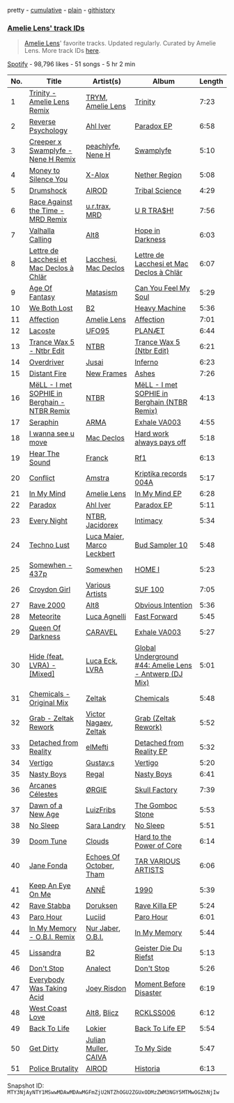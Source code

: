 pretty - [cumulative](/playlists/cumulative/37i9dQZF1DWSnqDRRcBlDX.md) - [plain](/playlists/plain/37i9dQZF1DWSnqDRRcBlDX) - [githistory](https://github.githistory.xyz/mackorone/spotify-playlist-archive/blob/main/playlists/plain/37i9dQZF1DWSnqDRRcBlDX)

### [Amelie Lens' track IDs](https://open.spotify.com/playlist/37i9dQZF1DWSnqDRRcBlDX)

> <a href="spotify:artist:5Ho1vKl1Uz8bJlk4vbmvmf">Amelie Lens</a>' favorite tracks\. Updated regularly\. Curated by Amelie Lens\. More track IDs <a href="spotify:genre:track\_id">here</a>.

[Spotify](https://open.spotify.com/user/spotify) - 98,796 likes - 51 songs - 5 hr 2 min

| No. | Title | Artist(s) | Album | Length |
|---|---|---|---|---|
| 1 | [Trinity \- Amelie Lens Remix](https://open.spotify.com/track/14K7vrt1x7axRIXvHP0e2r) | [TRYM](https://open.spotify.com/artist/5Nd385K2g3s0828W8Ab70z), [Amelie Lens](https://open.spotify.com/artist/5Ho1vKl1Uz8bJlk4vbmvmf) | [Trinity](https://open.spotify.com/album/1EqeS2WcAaUwzVGsDGiJBN) | 7:23 |
| 2 | [Reverse Psychology](https://open.spotify.com/track/4j6IGvQ60qnehb9apAN73W) | [Ahl Iver](https://open.spotify.com/artist/0rX7Jq1AcfbVfKZGO2d6pV) | [Paradox EP](https://open.spotify.com/album/3Vj4c0xlQr0GEBUypiLaqA) | 6:58 |
| 3 | [Creeper x Swamplyfe \- Nene H Remix](https://open.spotify.com/track/3O1ITBiIyA86GVLfSVNf2R) | [peachlyfe](https://open.spotify.com/artist/7z5jhhZFj3xUTxipinFogh), [Nene H](https://open.spotify.com/artist/3i7e7kVkTVFhkjYMfZoFoI) | [Swamplyfe](https://open.spotify.com/album/5xD5QYdp2mgQMtl0KDiXjq) | 5:10 |
| 4 | [Money to Silence You](https://open.spotify.com/track/7o1lqHzZmnAMdTBezJt2ha) | [X\-Alox](https://open.spotify.com/artist/02bXKhV38LfhJraVsQ5qCc) | [Nether Region](https://open.spotify.com/album/0WjHEvhA3F5XfeapAP9vSJ) | 5:08 |
| 5 | [Drumshock](https://open.spotify.com/track/79Re0uC1ZSCLlDCOCGOaSh) | [AIROD](https://open.spotify.com/artist/3oPI0nOC7MHooFy5qDsFrv) | [Tribal Science](https://open.spotify.com/album/7CJ0gTC8VQPWtaTbzB9kUI) | 4:29 |
| 6 | [Race Against the Time \- MRD Remix](https://open.spotify.com/track/6GLMz67ulk9MjJRBLUxyMU) | [u.r.trax](https://open.spotify.com/artist/5bGQtNvk4LrSUTZGzBiZq5), [MRD](https://open.spotify.com/artist/4bpzygoBaq9IUDs3XAxqpR) | [U R TRA$H!](https://open.spotify.com/album/4r874Sg4AEqjcqrRCIiAeq) | 7:56 |
| 7 | [Valhalla Calling](https://open.spotify.com/track/191oCOOnYfoMrZ9JN2o7f1) | [Alt8](https://open.spotify.com/artist/7uS4z6GqvIIdZbVq327Ak9) | [Hope in Darkness](https://open.spotify.com/album/0DiQzmDqvy5fAO76Zu1t69) | 6:03 |
| 8 | [Lettre de Lacchesi et Mac Declos à Chlär](https://open.spotify.com/track/5hh2Vbq1AqwlZxTUb9WrVF) | [Lacchesi](https://open.spotify.com/artist/5o4fYRhRy7bjAnroRtj5Qs), [Mac Declos](https://open.spotify.com/artist/0e9hDO31D6ykXq2hDyjZgO) | [Lettre de Lacchesi et Mac Declos à Chlär](https://open.spotify.com/album/6eYKcGcp5aRyDX6q9z6rzO) | 6:07 |
| 9 | [Age Of Fantasy](https://open.spotify.com/track/4VZVBZPDUBPWhYBkr79lAF) | [Matasism](https://open.spotify.com/artist/01dmfjE7RpzUe6DJSV5eKD) | [Can You Feel My Soul](https://open.spotify.com/album/29Ysub2qJPNzlAD0j7QLBr) | 5:29 |
| 10 | [We Both Lost](https://open.spotify.com/track/2MVpbHw9fKYXi0hcYpjdUF) | [B2](https://open.spotify.com/artist/0vpOUJDr3cALJ5AiRFdv2S) | [Heavy Machine](https://open.spotify.com/album/10zEodY1CT4TKevzj78lm4) | 5:36 |
| 11 | [Affection](https://open.spotify.com/track/5bAmqp96l9YO7V8LW5sUjZ) | [Amelie Lens](https://open.spotify.com/artist/5Ho1vKl1Uz8bJlk4vbmvmf) | [Affection](https://open.spotify.com/album/7iEmfai44TVKtcTu2N03mc) | 7:01 |
| 12 | [Lacoste](https://open.spotify.com/track/53iCpRBnZqy9ZtAhstsNB0) | [UFO95](https://open.spotify.com/artist/6wIaTr9wvAI528u4czB5Pk) | [PLANÆT](https://open.spotify.com/album/6gkfs9xJ3wGlA8d2guoZdM) | 6:44 |
| 13 | [Trance Wax 5 \- Ntbr Edit](https://open.spotify.com/track/5XbYkc5rn6a0EJCjYGs6xK) | [NTBR](https://open.spotify.com/artist/1Ye4UZN2QjBlSyZF1Ts2CR) | [Trance Wax 5 \(Ntbr Edit\)](https://open.spotify.com/album/02hz3ZsW7eAdrc1TbNg3K8) | 6:21 |
| 14 | [Overdriver](https://open.spotify.com/track/0GF7dmw6Ru8PJZZqacGW9b) | [Jusai](https://open.spotify.com/artist/6MrL0meWSWEZf17trGIQmk) | [Inferno](https://open.spotify.com/album/6OYHtHtDE8E5SKTOKH6Jz5) | 6:23 |
| 15 | [Distant Fire](https://open.spotify.com/track/71MVpP334OButKrqtSFWiT) | [New Frames](https://open.spotify.com/artist/2L2Sj9PHQbSf2O9zhFwkRM) | [Ashes](https://open.spotify.com/album/1s84eyjhCB2OKKGtWEDHso) | 7:26 |
| 16 | [MëLL \- I met SOPHIE in Berghain \- NTBR Remix](https://open.spotify.com/track/1vXSdZWevvjyqAv1lMc25p) | [NTBR](https://open.spotify.com/artist/1Ye4UZN2QjBlSyZF1Ts2CR) | [MëLL \- I met SOPHIE in Berghain \(NTBR Remix\)](https://open.spotify.com/album/1icfXeXiKrPPaWZlanXrTU) | 4:13 |
| 17 | [Seraphin](https://open.spotify.com/track/5xJr20EuKMamebCzVjBNKn) | [ARMA](https://open.spotify.com/artist/6521yl6LJNVjbPpSz3ohSZ) | [Exhale VA003](https://open.spotify.com/album/6wruyQtjglWadmz5JsfKaI) | 4:55 |
| 18 | [I wanna see u move](https://open.spotify.com/track/3hfFbnhW13OFOoFn1fZxQP) | [Mac Declos](https://open.spotify.com/artist/0e9hDO31D6ykXq2hDyjZgO) | [Hard work always pays off](https://open.spotify.com/album/0kmYFHmlws7IgZyb2X9HSW) | 5:18 |
| 19 | [Hear The Sound](https://open.spotify.com/track/276lQAZfUAXTvlzpPiSFTw) | [Franck](https://open.spotify.com/artist/3XGGc2cdg65V8AOXGfdHwb) | [Rf1](https://open.spotify.com/album/1q6vPrcAmGbLFsYikTLGfG) | 6:13 |
| 20 | [Conflict](https://open.spotify.com/track/52NB4f71xepo93DrRtoFFk) | [Amstra](https://open.spotify.com/artist/22hoWqtS82DDN3jJqxjqH7) | [Kriptika records 004A](https://open.spotify.com/album/4Fq95fQ2Rj0Ygt09Tnga8t) | 5:17 |
| 21 | [In My Mind](https://open.spotify.com/track/5UAtcDuXrfjU2jUtnEtYMZ) | [Amelie Lens](https://open.spotify.com/artist/5Ho1vKl1Uz8bJlk4vbmvmf) | [In My Mind EP](https://open.spotify.com/album/0VkR9gcSHuF8jbxsc3SCsp) | 6:28 |
| 22 | [Paradox](https://open.spotify.com/track/3PmYsWb3qD6VpXY7B8GU3J) | [Ahl Iver](https://open.spotify.com/artist/0rX7Jq1AcfbVfKZGO2d6pV) | [Paradox EP](https://open.spotify.com/album/3Vj4c0xlQr0GEBUypiLaqA) | 5:11 |
| 23 | [Every Night](https://open.spotify.com/track/6aSdY2mKtkquVwPbotUnky) | [NTBR](https://open.spotify.com/artist/1Ye4UZN2QjBlSyZF1Ts2CR), [Jacidorex](https://open.spotify.com/artist/0XSNxwt21dxcFTxaYtQjwe) | [Intimacy](https://open.spotify.com/album/0mt67Q3HEy0q0mI4j7GmRr) | 5:34 |
| 24 | [Techno Lust](https://open.spotify.com/track/6vrJmOsPKS6tusB8dsnsWI) | [Luca Maier](https://open.spotify.com/artist/0g0YEju2GfxHogh42aySl2), [Marco Leckbert](https://open.spotify.com/artist/49HgT3Jf89Xiw8lKvvemf5) | [Bud Sampler 10](https://open.spotify.com/album/6ccV50uWrOE8Tbopmg5m0B) | 5:48 |
| 25 | [Somewhen \- 437p](https://open.spotify.com/track/2hOgMqywNsliLHgcIFXCkt) | [Somewhen](https://open.spotify.com/artist/0k47nZgznsmnNkSIJvjbVy) | [HOME I](https://open.spotify.com/album/4oIxUf66to46M5IWpNbQdN) | 5:23 |
| 26 | [Croydon Girl](https://open.spotify.com/track/0gMWkR6pfuaBcW2HHEhGvt) | [Various Artists](https://open.spotify.com/artist/0LyfQWJT6nXafLPZqxe9Of) | [SUF 100](https://open.spotify.com/album/2DleJNXcZsmefAFLk1oQPn) | 7:05 |
| 27 | [Rave 2000](https://open.spotify.com/track/5n5Xbqn22mtMSPucxySxgz) | [Alt8](https://open.spotify.com/artist/7uS4z6GqvIIdZbVq327Ak9) | [Obvious Intention](https://open.spotify.com/album/3CXQwErEMo6wKhmO7INRJf) | 5:36 |
| 28 | [Meteorite](https://open.spotify.com/track/2NydnLf5aQpJQIyfoE0lpu) | [Luca Agnelli](https://open.spotify.com/artist/4gF60Mys5KoWdQrf0bhRWq) | [Fast Forward](https://open.spotify.com/album/74K6VmJM6dbaxIv2ru39Dn) | 5:45 |
| 29 | [Queen Of Darkness](https://open.spotify.com/track/4triZ5u7p5jm2nfExElnlc) | [CARAVEL](https://open.spotify.com/artist/5od72ceH2aN3pS4hcHNzRy) | [Exhale VA003](https://open.spotify.com/album/6wruyQtjglWadmz5JsfKaI) | 5:27 |
| 30 | [Hide \(feat\. LVRA\) \- \[Mixed\]](https://open.spotify.com/track/57ARrgqG2oI637vPtGZN35) | [Luca Eck](https://open.spotify.com/artist/7FvEqUihbJfx5vpfGd1OLz), [LVRA](https://open.spotify.com/artist/0wnxBYaim46rj6QmaukOcf) | [Global Underground \#44: Amelie Lens \- Antwerp \(DJ Mix\)](https://open.spotify.com/album/2TGeXmcebG4mLWM5t2t1Tg) | 5:01 |
| 31 | [Chemicals \- Original Mix](https://open.spotify.com/track/0KF1GYtbXgcipR9OHBDJfD) | [Zeltak](https://open.spotify.com/artist/7abM3xmXx55x7dQZot1Dpd) | [Chemicals](https://open.spotify.com/album/61FWmQ4ucMaItHzlBJvzRP) | 5:48 |
| 32 | [Grab \- Zeltak Rework](https://open.spotify.com/track/6xjvBdd3RHCO29G0oFT7zy) | [Victor Nagaev](https://open.spotify.com/artist/3bUtwhpt91iFwTeT9dOff2), [Zeltak](https://open.spotify.com/artist/7abM3xmXx55x7dQZot1Dpd) | [Grab \(Zeltak Rework\)](https://open.spotify.com/album/3VGUnyKoOoZj8s74HgWd6v) | 5:52 |
| 33 | [Detached from Reality](https://open.spotify.com/track/0SRVbXB4pnBFDHBsCi9q4A) | [elMefti](https://open.spotify.com/artist/5qqv3LmRnc0hPFSIYm45Fy) | [Detached from Reality EP](https://open.spotify.com/album/57l3LHfkcHENVdodZKgwSY) | 5:32 |
| 34 | [Vertigo](https://open.spotify.com/track/3o9Tz0t3qvXVRr8Q48lKf5) | [Gustav:s](https://open.spotify.com/artist/1rZDkbng4oXyepztgThmQ5) | [Vertigo](https://open.spotify.com/album/3A7o8IgLInBCSsWoD4ildO) | 5:20 |
| 35 | [Nasty Boys](https://open.spotify.com/track/2Riv1HOSR9JMjoBUHLU5wZ) | [Regal](https://open.spotify.com/artist/10RlWd6mCUDiRpQ30bGL2E) | [Nasty Boys](https://open.spotify.com/album/1uO278F0iznhGFJhWZa3wg) | 6:41 |
| 36 | [Arcanes Célestes](https://open.spotify.com/track/3dCuWnwg782MgxRXmDDgUL) | [ØRGIE](https://open.spotify.com/artist/1szhCDK5eUZ5ANNHmmFqRF) | [Skull Factory](https://open.spotify.com/album/2d4ID1NSUnfGxRZiw7tGBb) | 7:39 |
| 37 | [Dawn of a New Age](https://open.spotify.com/track/0zOXZJUMGfra55i2THlBGw) | [LuizFribs](https://open.spotify.com/artist/0WsCn0MJy2wadsvVOd0ZSw) | [The Gomboc Stone](https://open.spotify.com/album/01QJogXBejPUvm2RDZQBUG) | 5:53 |
| 38 | [No Sleep](https://open.spotify.com/track/4qCw12VA1ghMYBH78mWQKE) | [Sara Landry](https://open.spotify.com/artist/7eILArMiTFTQf8SEh5fFHK) | [No Sleep](https://open.spotify.com/album/0zqtGVtrcM2qNxWY1U2WPu) | 5:51 |
| 39 | [Doom Tune](https://open.spotify.com/track/1P9EG3vg1s8bw6glgCIyTz) | [Clouds](https://open.spotify.com/artist/3f0kobRhjLIHJna3UsEqim) | [Hard to the Power of Core](https://open.spotify.com/album/4szZbYdqgqkfQWjb6GKmRA) | 6:14 |
| 40 | [Jane Fonda](https://open.spotify.com/track/4gRdAANX5kZfAOPmY56Uko) | [Echoes Of October](https://open.spotify.com/artist/5FcB45KW1zMC9m6snLCWp5), [Tham](https://open.spotify.com/artist/609hP92W6p3l5agWsi1pnb) | [TAR VARIOUS ARTISTS](https://open.spotify.com/album/1EcILTSariejjul2lWn1kl) | 6:06 |
| 41 | [Keep An Eye On Me](https://open.spotify.com/track/3ag5A2jeCOUJuUrq8gpBW2) | [ANNĒ](https://open.spotify.com/artist/3OGLZyNTROPbmMMX6oD4Jf) | [1990](https://open.spotify.com/album/62NXt7se1WYxzZe93q8fIK) | 5:39 |
| 42 | [Rave Stabba](https://open.spotify.com/track/1V0vWwpBldwfDnFMwkk3rH) | [Doruksen](https://open.spotify.com/artist/4QualaVaoF8vYnpJ5o8Pw6) | [Rave Killa EP](https://open.spotify.com/album/6Ia4fFVK7Y84uShycxc4WE) | 5:24 |
| 43 | [Paro Hour](https://open.spotify.com/track/4GEyFz3H1CcBNzusy3WBZp) | [Luciid](https://open.spotify.com/artist/3YMs2NjzmU8oc5muj4LxgL) | [Paro Hour](https://open.spotify.com/album/0sHSs8g7CnGbGY0o8NWtPh) | 6:01 |
| 44 | [In My Memory \- O.B.I\. Remix](https://open.spotify.com/track/0Dtdp6DPM67wraLo6XsVXO) | [Nur Jaber](https://open.spotify.com/artist/22J1dZodxVK6NzbDnpZCek), [O.B.I.](https://open.spotify.com/artist/0f87xNphOln9PY4UNcXXr4) | [In My Memory](https://open.spotify.com/album/4t7VGZLFE4cNwKjvUhFg7T) | 5:44 |
| 45 | [Lissandra](https://open.spotify.com/track/3rOaXVFcziiU5zPxrtfMCf) | [B2](https://open.spotify.com/artist/0vpOUJDr3cALJ5AiRFdv2S) | [Geister Die Du Riefst](https://open.spotify.com/album/77BNLMv3hLny7jpm87cPyd) | 5:13 |
| 46 | [Don't Stop](https://open.spotify.com/track/0PoHUQuChlCLQI8epiHdlF) | [Analect](https://open.spotify.com/artist/5oMo0oEwNSokwvVOrX2FTk) | [Don't Stop](https://open.spotify.com/album/4tXN0g862ozdO3GMnIF9vz) | 5:26 |
| 47 | [Everybody Was Taking Acid](https://open.spotify.com/track/0kbdlVyWr0vsFj0ZEm7wDT) | [Joey Risdon](https://open.spotify.com/artist/1TAVfsRR0xQIcI6OxpCten) | [Moment Before Disaster](https://open.spotify.com/album/4rSM7rZFEdMFjdPzZebGs3) | 6:19 |
| 48 | [West Coast Love](https://open.spotify.com/track/6IdsEMXOA9i8efy41OlFB4) | [Alt8](https://open.spotify.com/artist/7uS4z6GqvIIdZbVq327Ak9), [Blicz](https://open.spotify.com/artist/3PnWOaMJ1XWctt7UBJuwz0) | [RCKLSS006](https://open.spotify.com/album/44g3plYDtTn9MB3FTjvkrc) | 6:12 |
| 49 | [Back To Life](https://open.spotify.com/track/4XBQx0CuRXQgZEyM5jtVcG) | [Lokier](https://open.spotify.com/artist/0p8GctWFVZV1FaCziO7Bil) | [Back To Life EP](https://open.spotify.com/album/6qn1jyfll4d4EBZppfjP0k) | 5:54 |
| 50 | [Get Dirty](https://open.spotify.com/track/7s0FvUlUvRXwKkAuEet9ri) | [Julian Muller](https://open.spotify.com/artist/5UWmNXxqHIUcpHEJCxDojK), [CAIVA](https://open.spotify.com/artist/0VevbPTec9d8audiahBL3f) | [To My Side](https://open.spotify.com/album/0B7Z917Qc6OFI1fYjfr0I5) | 5:47 |
| 51 | [Police Brutality](https://open.spotify.com/track/2xJfLMmhopHaPis1pd9CJR) | [AIROD](https://open.spotify.com/artist/3oPI0nOC7MHooFy5qDsFrv) | [Historia](https://open.spotify.com/album/56tITXyE0RcImU43s2OL7j) | 6:13 |

Snapshot ID: `MTY3NjAyNTY1MSwwMDAwMDAwMGFmZjU2NTZhOGU2ZGUxODMzZWM3NGY5MTMwOGZhNjIw`
